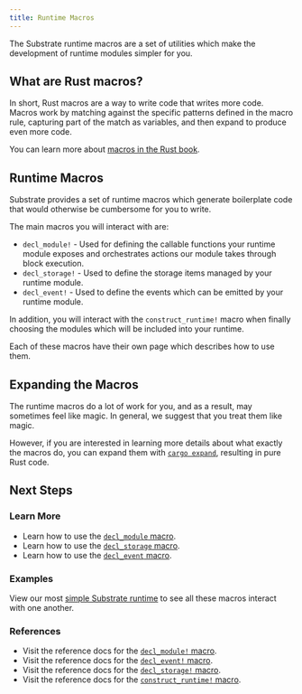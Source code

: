 ```yaml
---
title: Runtime Macros
---
```


The Substrate runtime macros are a set of utilities which make the development of runtime modules simpler for you.

## What are Rust macros?

In short, Rust macros are a way to write code that writes more code. Macros work by matching against the specific patterns defined in the macro rule, capturing part of the match as variables, and then expand to produce even more code.

You can learn more about [macros in the Rust book](https://doc.rust-lang.org/book/ch19-06-macros.html).

## Runtime Macros

Substrate provides a set of runtime macros which generate boilerplate code that would otherwise be cumbersome for you to write.

The main macros you will interact with are:

* `decl_module!` - Used for defining the callable functions your runtime module exposes and orchestrates actions our module takes through block execution.
* `decl_storage!` - Used to define the storage items managed by your runtime module.
* `decl_event!` - Used to define the events which can be emitted by your runtime module.

In addition, you will interact with the `construct_runtime!` macro when finally choosing the modules which will be included into your runtime.

Each of these macros have their own page which describes how to use them.

## Expanding the Macros

The runtime macros do a lot of work for you, and as a result, may sometimes feel like magic. In general, we suggest that you treat them like magic.

However, if you are interested in learning more details about what exactly the macros do, you can expand them with [`cargo expand`](https://github.com/dtolnay/cargo-expand), resulting in pure Rust code.

## Next Steps

### Learn More

* Learn how to use the [`decl_module` macro](development/module/declaration.md).
* Learn how to use the [`decl_storage` macro](development/module/storage.md).
* Learn how to use the [`decl_event` macro](development/module/events.md).

### Examples

View our most [simple Substrate runtime](development/module/index.md) to see all these macros interact with one another.

### References

* Visit the reference docs for the [`decl_module!` macro](https://substrate.dev/rustdocs/master/frame_support/macro.decl_module.html).
* Visit the reference docs for the [`decl_event!` macro](https://substrate.dev/rustdocs/master/frame_support/macro.decl_event.html).
* Visit the reference docs for the [`decl_storage!` macro](https://substrate.dev/rustdocs/master/frame_support/macro.decl_storage.html).
* Visit the reference docs for the [`construct_runtime!` macro](https://substrate.dev/rustdocs/master/frame_support/macro.construct_runtime.html).
